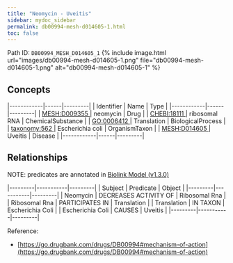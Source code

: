 ```yaml
---
title: "Neomycin - Uveitis"
sidebar: mydoc_sidebar
permalink: db00994-mesh-d014605-1.html
toc: false 
---
```



Path ID: `DB00994_MESH_D014605_1`
{% include image.html url="images/db00994-mesh-d014605-1.png" file="db00994-mesh-d014605-1.png" alt="db00994-mesh-d014605-1" %}

## Concepts

|------------|------|---------|
| Identifier | Name | Type    |
|------------|------|---------|
| <a href="https://identifiers.org/MESH:D009355">MESH:D009355 </a> | neomycin | Drug |
| <a href="https://identifiers.org/CHEBI:18111">CHEBI:18111 </a> | ribosomal RNA | ChemicalSubstance |
| <a href="https://identifiers.org/GO:0006412">GO:0006412 </a> | Translation | BiologicalProcess |
| <a href="https://identifiers.org/taxonomy:562">taxonomy:562 </a> | Escherichia coli | OrganismTaxon |
| <a href="https://identifiers.org/MESH:D014605">MESH:D014605 </a> | Uveitis | Disease |
|------------|------|---------|

## Relationships


NOTE: predicates are annotated in <a href="https://github.com/biolink/biolink-model/releases/tag/v1.3.0">Biolink Model (v1.3.0)</a>

|---------|-----------|---------|
| Subject | Predicate | Object  |
|---------|-----------|---------|
| Neomycin | DECREASES ACTIVITY OF | Ribosomal Rna |
| Ribosomal Rna | PARTICIPATES IN | Translation |
| Translation | IN TAXON | Escherichia Coli |
| Escherichia Coli | CAUSES | Uveitis |
|---------|-----------|---------|

Reference: 
  - [https://go.drugbank.com/drugs/DB00994#mechanism-of-action](https://go.drugbank.com/drugs/DB00994#mechanism-of-action)
